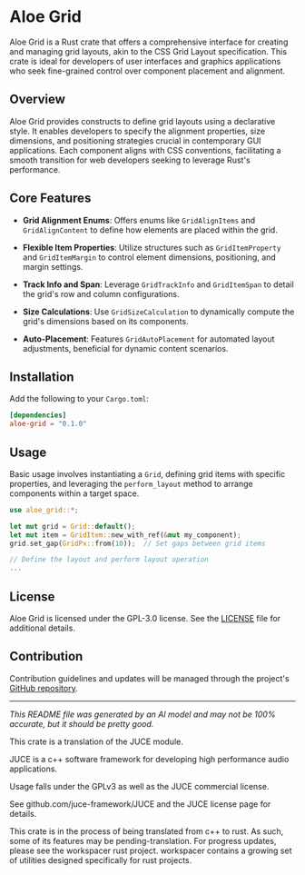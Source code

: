# Aloe Grid

Aloe Grid is a Rust crate that offers a comprehensive interface for creating and managing grid layouts, akin to the CSS Grid Layout specification. This crate is ideal for developers of user interfaces and graphics applications who seek fine-grained control over component placement and alignment.

## Overview

Aloe Grid provides constructs to define grid layouts using a declarative style. It enables developers to specify the alignment properties, size dimensions, and positioning strategies crucial in contemporary GUI applications. Each component aligns with CSS conventions, facilitating a smooth transition for web developers seeking to leverage Rust's performance.

## Core Features

- **Grid Alignment Enums**: Offers enums like `GridAlignItems` and `GridAlignContent` to define how elements are placed within the grid.

- **Flexible Item Properties**: Utilize structures such as `GridItemProperty` and `GridItemMargin` to control element dimensions, positioning, and margin settings.

- **Track Info and Span**: Leverage `GridTrackInfo` and `GridItemSpan` to detail the grid's row and column configurations.

- **Size Calculations**: Use `GridSizeCalculation` to dynamically compute the grid's dimensions based on its components.

- **Auto-Placement**: Features `GridAutoPlacement` for automated layout adjustments, beneficial for dynamic content scenarios.

## Installation

Add the following to your `Cargo.toml`:

```toml
[dependencies]
aloe-grid = "0.1.0"
```

## Usage

Basic usage involves instantiating a `Grid`, defining grid items with specific properties, and leveraging the `perform_layout` method to arrange components within a target space.

```rust
use aloe_grid::*;

let mut grid = Grid::default();
let mut item = GridItem::new_with_ref(&mut my_component);
grid.set_gap(GridPx::from(10));  // Set gaps between grid items

// Define the layout and perform layout operation
...
```

## License

Aloe Grid is licensed under the GPL-3.0 license. See the [LICENSE](https://github.com/klebs6/aloe-rs/blob/main/LICENSE) file for additional details.

## Contribution

Contribution guidelines and updates will be managed through the project's [GitHub repository](https://github.com/klebs6/aloe-rs).

---

*This README file was generated by an AI model and may not be 100% accurate, but it should be pretty good.*

This crate is a translation of the JUCE module.

JUCE is a c++ software framework for developing high performance audio applications.

Usage falls under the GPLv3 as well as the JUCE commercial license.

See github.com/juce-framework/JUCE and the JUCE license page for details.

This crate is in the process of being translated from c++ to rust. As such, some of its features may be pending-translation. For progress updates, please see the workspacer rust project. workspacer contains a growing set of utilities designed specifically for rust projects.
